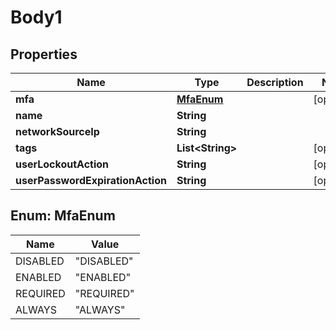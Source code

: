 
# Body1

## Properties
Name | Type | Description | Notes
------------ | ------------- | ------------- | -------------
**mfa** | [**MfaEnum**](#MfaEnum) |  |  [optional]
**name** | **String** |  | 
**networkSourceIp** | **String** |  | 
**tags** | **List&lt;String&gt;** |  |  [optional]
**userLockoutAction** | **String** |  |  [optional]
**userPasswordExpirationAction** | **String** |  |  [optional]


<a name="MfaEnum"></a>
## Enum: MfaEnum
Name | Value
---- | -----
DISABLED | &quot;DISABLED&quot;
ENABLED | &quot;ENABLED&quot;
REQUIRED | &quot;REQUIRED&quot;
ALWAYS | &quot;ALWAYS&quot;



